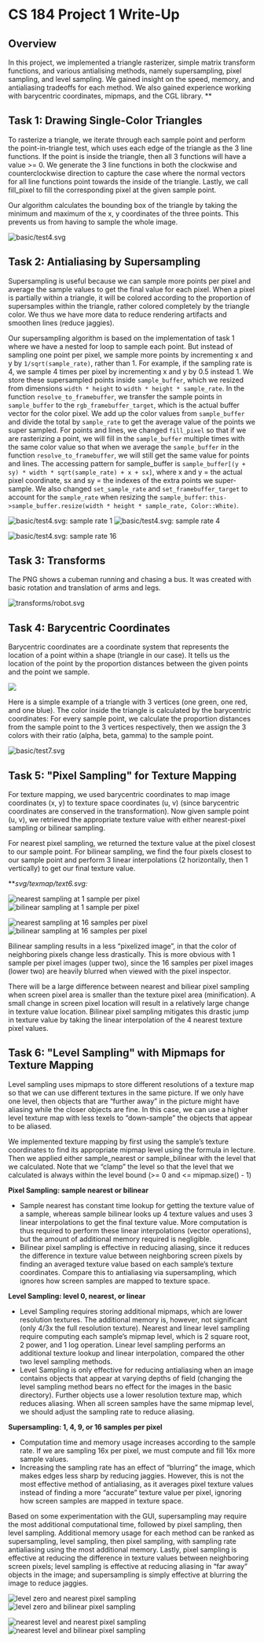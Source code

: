# CS 184 Project 1 Write-Up

## Overview

In this project, we implemented a triangle rasterizer, simple matrix transform functions, and various antialising methods, namely supersampling, pixel sampling, and level sampling. We gained insight on the speed, memory, and antialiasing tradeoffs for each method. We also gained experience working with barycentric coordinates, mipmaps, and the CGL library. 
**

## Task 1: Drawing Single-Color Triangles

To rasterize a triangle, we iterate through each sample point and perform the point-in-triangle test, which uses each edge of the triangle as the 3 line functions. If the point is inside the triangle, then all 3 functions will have a value >= 0. We generate the 3 line functions in both the clockwise and counterclockwise direction to capture the case where the normal vectors for all line functions point towards the inside of the triangle. Lastly, we call fill_pixel to fill the corresponding pixel at the given sample point. 

Our algorithm calculates the bounding box of the triangle by taking the minimum and maximum of the x, y coordinates of the three points.  This prevents us from having to sample the whole image.


![basic/test4.svg](https://paper-attachments.dropbox.com/s_9A43E6EB0936DC6BBACC13DE9773AC1CDA1A8E175AA0A4C1D858D987347DCBEA_1644968973401_basic_test4_ss1.png)



## Task 2: **Antialiasing by Supersampling**

Supersampling is useful because we can sample more points per pixel and average the sample values to get the final value for each pixel. When a pixel is partially within a triangle, it will be colored according to the proportion of supersamples within the triangle, rather colored completely by the triangle color. We thus we have more data to reduce rendering artifacts and smoothen lines (reduce jaggies). 

Our supersampling algorithm is based on the implementation of task 1 where we have a nested for loop to sample each point. But instead of sampling one point per pixel, we sample more points by incrementing x and y by `1/sqrt(sample_rate)`, rather than 1. For example, if the sampling rate is 4, we sample 4 times per pixel by incrementing x and y by 0.5 instead 1. We store these supersampled points inside `sample_buffer`, which we resized from dimensions `width * height`  to `width * height * sample_rate`. In the function `resolve_to_framebuffer`, we transfer the sample points in `sample_buffer` to the `rgb_framebuffer_target`, which is the actual buffer vector for the color pixel. We add up the color values from `sample_buffer` and divide the total by `sample_rate` to get the average value of the points we super sampled. For points and lines, we changed `fill_pixel` so that if we are rasterizing a point, we will fill in the `sample_buffer` multiple times with the same color value so that when we average the `sample_buffer` in the function `resolve_to_framebuffer`, we will still get the same value for points and lines. The accessing pattern for sample_buffer is `sample_buffer[(y + sy) * width * sqrt(sample_rate) + x + sx]`, where x and y = the actual pixel coordinate, sx and sy = the indexes of the extra points we super-sample. We also changed `set_sample_rate` and `set_framebuffer_target` to account for the `sample_rate` when resizing the `sample_buffer`: `this->sample_buffer.resize(width * height * sample_rate, Color::White)`.


![basic/test4.svg: sample rate 1](https://paper-attachments.dropbox.com/s_9A43E6EB0936DC6BBACC13DE9773AC1CDA1A8E175AA0A4C1D858D987347DCBEA_1644969036927_basic_test4_ss1.png)
![basic/test4.svg: sample rate 4](https://paper-attachments.dropbox.com/s_9A43E6EB0936DC6BBACC13DE9773AC1CDA1A8E175AA0A4C1D858D987347DCBEA_1644969054260_basic_test4_ss4.png)

![basic/test4.svg: sample rate 16](https://paper-attachments.dropbox.com/s_9A43E6EB0936DC6BBACC13DE9773AC1CDA1A8E175AA0A4C1D858D987347DCBEA_1644969056775_basic_test4_ss16.png)



## Task 3: Transforms

The PNG shows a cubeman running and chasing a bus. It was created with basic rotation and translation of arms and legs.

![transforms/robot.svg](https://paper-attachments.dropbox.com/s_04A241634DD58DDBCC0251E0197A4C823C6852D83D0B1DC74263F148A0F279E8_1644807958043_screenshot_2-13_19-4-33.png)



## Task 4: Barycentric Coordinates

Barycentric coordinates are a coordinate system that represents the location of a point within a shape (triangle in our case). It tells us the location of the point by the proportion distances between the given points and the point we sample. 

![](https://paper-attachments.dropbox.com/s_04A241634DD58DDBCC0251E0197A4C823C6852D83D0B1DC74263F148A0F279E8_1644913823935_screenshot_2-15_0-30-16.png)


Here is a simple example of a triangle with 3 vertices (one green, one red, and one blue). The color inside the triangle is calculated by the barycentric coordinates: For every sample point, we calculate the proportion distances from the sample point to the 3 vertices respectively, then we assign the 3 colors with their ratio (alpha, beta, gamma) to the sample point. 


![basic/test7.svg](https://paper-attachments.dropbox.com/s_04A241634DD58DDBCC0251E0197A4C823C6852D83D0B1DC74263F148A0F279E8_1644912656087_screenshot_2-15_0-9-36.png)




## Task 5: "Pixel Sampling" for Texture Mapping 

For texture mapping, we used barycentric coordinates to map image coordinates (x, y) to texture space coordinates (u, v) (since barycentric coordinates are conserved in the transformation). Now given sample point (u, v), we retrieved the appropriate texture value with either nearest-pixel sampling or bilinear sampling.  

For nearest pixel sampling, we returned the texture value at the pixel closest to our sample point. For bilinear sampling, we find the four pixels closest to our sample point and perform 3 linear interpolations (2 horizontally, then 1 vertically) to get our final texture value. 

***svg/texmap/text6.svg:*

![nearest sampling at 1 sample per pixel](https://paper-attachments.dropbox.com/s_9A43E6EB0936DC6BBACC13DE9773AC1CDA1A8E175AA0A4C1D858D987347DCBEA_1644913950717_Screen+Shot+2022-02-15+at+12.31.06+AM.png)
![bilinear sampling at 1 sample per pixel](https://paper-attachments.dropbox.com/s_9A43E6EB0936DC6BBACC13DE9773AC1CDA1A8E175AA0A4C1D858D987347DCBEA_1644913950681_Screen+Shot+2022-02-15+at+12.31.12+AM.png)

![nearest sampling at 16 samples per pixel](https://paper-attachments.dropbox.com/s_9A43E6EB0936DC6BBACC13DE9773AC1CDA1A8E175AA0A4C1D858D987347DCBEA_1644913950621_Screen+Shot+2022-02-15+at+12.31.21+AM.png)
![bilinear sampling at 16 samples per pixel](https://paper-attachments.dropbox.com/s_9A43E6EB0936DC6BBACC13DE9773AC1CDA1A8E175AA0A4C1D858D987347DCBEA_1644913950571_Screen+Shot+2022-02-15+at+12.31.27+AM.png)


Bilinear sampling results in a less “pixelized image”, in that the color of neighboring pixels change less drastically. This is more obvious with 1 sample per pixel images (upper two), since the 16 samples per pixel images (lower two) are heavily blurred when viewed with the pixel inspector. 

There will be a large difference between nearest and biliear pixel sampling when screen pixel area is smaller than the texture pixel area (minification). A small change in screen pixel location will result in a relatively large change in texture value location. Bilinear pixel sampling mitigates this drastic jump in texture value by taking the linear interpolation of the 4 nearest texture pixel values. 


## Task 6: "Level Sampling" with Mipmaps for Texture Mapping 

Level sampling uses mipmaps to store different resolutions of a texture map so that we can use different textures in the same picture. If we only have one level, then objects that are “further away” in the picture might have aliasing while the closer objects are fine. In this case, we can use a higher level texture map with less texels to “down-sample” the objects that appear to be aliased. 

We implemented texture mapping by first using the sample’s texture coordinates to find its appropriate mipmap level using the formula in lecture. Then we applied either sample_nearest or sample_bilinear with the level that we calculated. Note that we “clamp” the level so that the level that we calculated is always within the level bound (>= 0 and <= mipmap.size() - 1)

    

**Pixel Sampling: sample nearest or bilinear**

- Sample nearest has constant time lookup for getting the texture value of a sample, whereas sample bilinear looks up 4 texture values and uses 3 linear interpolations to get the final texture value. More computation is thus required to perform these linear interpolations (vector operations), but the amount of additional memory required is negligible. 
- Bilinear pixel sampling is effective in reducing aliasing, since it reduces the difference in texture value between neighboring screen pixels by finding an averaged texture value based on each sample’s texture coordinates. Compare this to antialiasing via supersampling, which ignores how screen samples are mapped to texture space. 

**Level Sampling: level 0, nearest, or linear**

- Level Sampling requires storing additional mipmaps, which are lower resolution textures. The additional memory is, however, not significant (only 4/3x the full resolution texture). Nearest and linear level sampling require computing each sample’s mipmap level, which is 2 square root, 2 power, and 1 log operation. Linear level sampling performs an additional texture lookup and linear interpolation, compared the other two level sampling methods.
- Level Sampling is only effective for reducing antialiasing when an image contains objects that appear at varying depths of field (changing the level sampling method bears no effect for the images in the basic directory). Further objects use a lower resolution texture map, which reduces aliasing. When all screen samples have the same mipmap level, we should adjust the sampling rate to reduce aliasing. 

**Supersampling: 1, 4, 9, or 16 samples per pixel**

- Computation time and memory usage increases according to the sample rate. If we are sampling 16x per pixel, we must compute and fill 16x more sample values. 
- Increasing the sampling rate has an effect of “blurring” the image, which makes edges less sharp by reducing jaggies. However, this is not the most effective method of antialiasing, as it averages pixel texture values instead of finding a more “accurate” texture value per pixel, ignoring how screen samples are mapped in texture space. 

Based on some experimentation with the GUI, supersampling may require the most additional computational time, followed by pixel sampling, then level sampling. Additional memory usage for each method can be ranked as supersampling, level sampling, then pixel sampling, with sampling rate antialiasing using the most additional memory. Lastly, pixel sampling is effective at reducing the difference in texture values between neighboring screen pixels; level sampling is effective at reducing aliasing in “far away” objects in the image; and supersampling is simply effective at blurring the image to reduce jaggies. 



![level zero and nearest pixel sampling](https://paper-attachments.dropbox.com/s_04A241634DD58DDBCC0251E0197A4C823C6852D83D0B1DC74263F148A0F279E8_1644918093771_image.png)
![level zero and bilinear pixel sampling](https://paper-attachments.dropbox.com/s_04A241634DD58DDBCC0251E0197A4C823C6852D83D0B1DC74263F148A0F279E8_1644918147459_image.png)

![nearest level and nearest pixel sampling](https://paper-attachments.dropbox.com/s_04A241634DD58DDBCC0251E0197A4C823C6852D83D0B1DC74263F148A0F279E8_1644918455423_image.png)
![nearest level and bilinear pixel sampling](https://paper-attachments.dropbox.com/s_04A241634DD58DDBCC0251E0197A4C823C6852D83D0B1DC74263F148A0F279E8_1644918513645_image.png)



